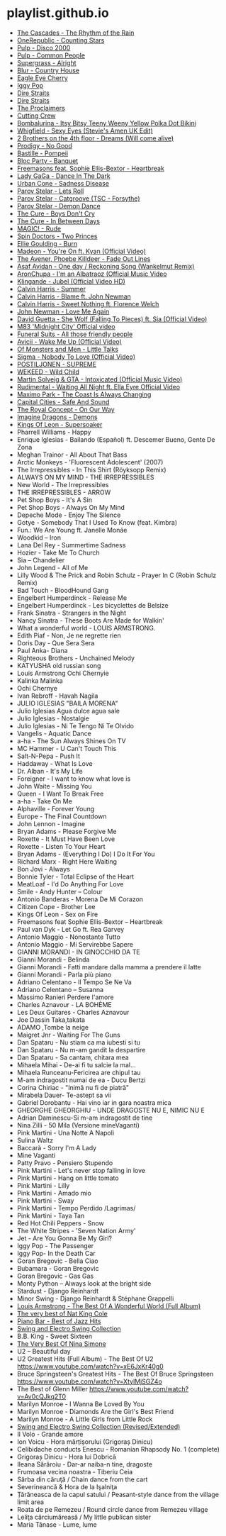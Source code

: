 ---
---

# playlist.github.io
- [The Cascades - The Rhythm of the Rain](https://www.youtube.com/watch?v=gmF_bG5IVnM)
- [OneRepublic - Counting Stars]()
- [Pulp - Disco 2000](https://www.youtube.com/watch?v=qJS3xnD7Mus)
- [Pulp - Common People](https://www.youtube.com/watch?v=yuTMWgOduFM)
- [Supergrass - Alright](https://www.youtube.com/watch?v=fwjXgskUN50)
- [Blur - Country House](https://www.youtube.com/watch?v=ci0fyRAw21Q)
- [Eagle Eye Cherry](https://www.youtube.com/watch?v=DL7-CKirWZE)
- [Iggy Pop](https://www.youtube.com/watch?v=hLhN__oEHaw)
- [Dire Straits](https://www.youtube.com/watch?v=h0ffIJ7ZO4U)
- [Dire Straits](https://www.youtube.com/watch?v=kd9TlGDZGkI)
- [The Proclaimers](https://www.youtube.com/watch?v=tM0sTNtWDiI)
- [Cutting Crew](https://www.youtube.com/watch?v=_wvHVGvyUzY)
- [Bombalurina - Itsy Bitsy Teeny Weeny Yellow Polka Dot Bikini](https://www.youtube.com/watch?v=YiVMmAk45oY)
- [Whigfield - Sexy Eyes (Stevie's Amen UK Edit)](https://www.youtube.com/watch?v=fphjh7m5flA)
- [2 Brothers on the 4th floor - Dreams (Will come alive)](https://www.youtube.com/watch?v=Lk3lQRmIkoM)
- [Prodigy - No Good](https://www.youtube.com/watch?v=6RI9wVgOO1s)
- [Bastille - Pompeii](https://www.youtube.com/watch?list=PLFLjA-BCYmWE2_6bBuBahJpoKxbE_l82f&feature=player_detailpage&v=F90Cw4l-8NY)
- [Bloc Party - Banquet](https://www.youtube.com/watch?v=vdkmhquF60o)
- [Freemasons feat. Sophie Ellis-Bextor - Heartbreak](https://www.youtube.com/watch?v=bWkP-mt_bOk)
- [Lady GaGa - Dance In The Dark](https://www.youtube.com/watch?v=-SBmJvwiDns)
- [Urban Cone - Sadness Disease](https://youtu.be/oilGb3yL1ds)
- [Parov Stelar - Lets Roll](https://youtu.be/nH0PoYx99Ws)
- [Parov Stelar - Catgroove (TSC - Forsythe)](https://youtu.be/twqM56f_cVo)
- [Parov Stelar - Demon Dance](https://www.youtube.com/watch?v=BP2jz7UCiig)
- [The Cure - Boys Don't Cry](https://youtu.be/9GkVhgIeGJQ)
- [The Cure - In Between Days](https://youtu.be/scif2vfg1ug)
- [MAGIC! - Rude](https://youtu.be/PIh2xe4jnpk)
- [Spin Doctors - Two Princes](https://youtu.be/wsdy_rct6uo)
- [Ellie Goulding - Burn](https://youtu.be/CGyEd0aKWZE)
- [Madeon - You're On ft. Kyan (Official Video)](https://youtu.be/CGCnoVrgf9c)
- [The Avener, Phoebe Killdeer - Fade Out Lines](https://youtu.be/hqwU7nv3hTM)
- [Asaf Avidan - One day / Reckoning Song (Wankelmut Remix)](https://youtu.be/KRAMNWzfjcg)
- [AronChupa - I'm an Albatraoz (Official Music Video](https://youtu.be/Bznxx12Ptl0)
- [Klingande - Jubel (Official Video HD)](https://youtu.be/b6vSf0cA9qY)
- [Calvin Harris - Summer](https://youtu.be/ebXbLfLACGM)
- [Calvin Harris - Blame ft. John Newman](https://youtu.be/6ACl8s_tBzE)
- [Calvin Harris - Sweet Nothing ft. Florence Welch](https://youtu.be/17ozSeGw-fY)
- [John Newman - Love Me Again](https://youtu.be/CfihYWRWRTQ)
- [David Guetta - She Wolf (Falling To Pieces) ft. Sia (Official Video)](https://youtu.be/PVzljDmoPVs)
- [M83 'Midnight City' Official video](https://youtu.be/dX3k_QDnzHE)
- [Funeral Suits - All those friendly people](https://youtu.be/5j4l_NdkYMQ)
- [Avicii - Wake Me Up (Official Video)](https://youtu.be/IcrbM1l_BoI)
- [Of Monsters and Men - Little Talks](https://youtu.be/ghb6eDopW8I)
- [Sigma - Nobody To Love (Official Video)](https://youtu.be/KD5fLb-WgBU)
- [POSTILJONEN - SUPREME](https://youtu.be/m25Nsa-fvms)
- [WEKEED - Wild Child](https://youtu.be/cNvjKkXFBvU)
- [Martin Solveig & GTA - Intoxicated (Official Music Video)](https://youtu.be/94Rq2TX0wj4)
- [Rudimental - Waiting All Night ft. Ella Eyre Official Video](https://youtu.be/M97vR2V4vTs)
- [Maximo Park - The Coast Is Always Changing](https://www.youtube.com/watch?v=5ZwlgP21JhE)
- [Capital Cities - Safe And Sound](https://www.youtube.com/watch?v=47dtFZ8CFo8&index=6&list=RD1-OfPY5Pyiw)
- [The Royal Concept - On Our Way](https://www.youtube.com/watch?v=nWyhUoxAbYI&index=3&list=RD1-OfPY5Pyiw)
- [Imagine Dragons - Demons](https://www.youtube.com/watch?v=mWRsgZuwf_8&index=18&list=RD1-OfPY5Pyiw)
- [Kings Of Leon - Supersoaker](https://www.youtube.com/watch?v=64a15jJqFDk&list=RD1-OfPY5Pyiw&index=19)
- Pharrell Williams - Happy
- Enrique Iglesias - Bailando (Español) ft. Descemer Bueno, Gente De Zona
- Meghan Trainor - All About That Bass 
- Arctic Monkeys - 'Fluorescent Adolescent' (2007) 
- The Irrepressibles - In This Shirt (Röyksopp Remix)
- ALWAYS ON MY MIND - THE IRREPRESSIBLES
- New World - The Irrepressibles
- THE IRREPRESSIBLES - ARROW 
- Pet Shop Boys - It's A Sin
- Pet Shop Boys - Always On My Mind 
- Depeche Mode - Enjoy The Silence
- Gotye - Somebody That I Used To Know (feat. Kimbra)
- Fun.: We Are Young ft. Janelle Monáe
- Woodkid – Iron
- Lana Del Rey - Summertime Sadness
- Hozier - Take Me To Church 
- Sia – Chandelier
- John Legend - All of Me 
- Lilly Wood & The Prick and Robin Schulz - Prayer In C (Robin Schulz Remix)
- Bad Touch - BloodHound Gang
- Engelbert Humperdinck - Release Me
- Engelbert Humperdinck - Les bicyclettes de Belsize 
- Frank Sinatra - Strangers in the Night
- Nancy Sinatra - These Boots Are Made for Walkin' 
- What a wonderful world - LOUIS ARMSTRONG. 
- Edith Piaf - Non, Je ne regrette rien 
- Doris Day - Que Sera Sera
- Paul Anka- Diana
- Righteous Brothers - Unchained Melody
- KATYUSHA old russian song 
- Louis Armstrong Ochi Chernyie
- Kalinka Malinka
- Ochi Chernye
- Ivan Rebroff - Havah Nagila
- JULIO IGLESIAS "BAILA MORENA" 
- Julio Iglesias Agua dulce agua sale 
- Julio Iglesias - Nostalgie 
- Julio Iglesias - Ni Te Tengo Ni Te Olvido 
- Vangelis - Aquatic Dance
- a-ha - The Sun Always Shines On TV 
- MC Hammer - U Can't Touch This 
- Salt-N-Pepa - Push It 
- Haddaway - What Is Love
- Dr. Alban - It's My Life
- Foreigner - I want to know what love is
- John Waite - Missing You
- Queen - I Want To Break Free
- a-ha - Take On Me
- Alphaville - Forever Young
- Europe - The Final Countdown
- John Lennon - Imagine 
- Bryan Adams - Please Forgive Me 
- Roxette - It Must Have Been Love 
- Roxette - Listen To Your Heart
- Bryan Adams - (Everything I Do) I Do It For You 
- Richard Marx - Right Here Waiting
- Bon Jovi - Always 
- Bonnie Tyler - Total Eclipse of the Heart 
- MeatLoaf - I'd Do Anything For Love
- Smile - Andy Hunter – Colour
- Antonio Banderas - Morena De Mi Corazon
- Citizen Cope - Brother Lee 
- Kings Of Leon - Sex on Fire 
- Freemasons feat Sophie Ellis-Bextor – Heartbreak
- Paul van Dyk - Let Go ft. Rea Garvey 
- Antonio Maggio - Nonostante Tutto 
- Antonio Maggio - Mi Servirebbe Sapere
- GIANNI MORANDI - IN GINOCCHIO DA TE
- Gianni Morandi - Belinda 
- Gianni Morandi - Fatti mandare dalla mamma a prendere il latte 
- Gianni Morandi - Parla più piano 
- Adriano Celentano - Il Tempo Se Ne Va 
- Adriano Celentano – Susanna
- Massimo Ranieri Perdere l'amore 
- Charles Aznavour - LA BOHÈME
- Les Deux Guitares - Charles Aznavour
- Joe Dassin Taka,takata
- ADAMO ,Tombe la neige 
- Maigret Jnr - Waiting For The Guns
- Dan Spataru - Nu stiam ca ma iubesti si tu 
- Dan Spataru - Nu m-am gandit la despartire 
- Dan Spataru - Sa cantam, chitara mea 
- Mihaela Mihai - De-ai fi tu salcie la mal... 
- Mihaela Runceanu-Fericirea are chipul tau 
- M-am indragostit numai de ea - Ducu Bertzi 
- Corina Chiriac - "Inimă nu fi de piatră"
- Mirabela Dauer- Te-astept sa vii 
- Gabriel Dorobantu - Hai vino iar in gara noastra mica 
- GHEORGHE GHEORGHIU - UNDE DRAGOSTE NU E, NIMIC NU E
- Adrian Daminescu-Si m-am indragostit de tine 
- Nina Zilli - 50 Mila (Versione mineVaganti)
- Pink Martini - Una Notte A Napoli 
- Sulina Waltz 
- Baccarà - Sorry I'm A Lady
- Mine Vaganti
- Patty Pravo - Pensiero Stupendo
- Pink Martini - Let's never stop falling in love 
- Pink Martini - Hang on little tomato 
- Pink Martini - Lilly 
- Pink Martini - Amado mio 
- Pink Martini - Sway 
- Pink Martini - Tempo Perdido /Lagrimas/ 
- Pink Martini - Taya Tan 
- Red Hot Chili Peppers - Snow 
- The White Stripes - 'Seven Nation Army' 
- Jet - Are You Gonna Be My Girl?
- Iggy Pop - The Passenger 
- Iggy Pop- In the Death Car
- Goran Bregovic - Bella Ciao
- Bubamara - Goran Bregovic
- Goran Bregovic - Gas Gas 
- Monty Python – Always look at the bright side
- Stardust - Django Reinhardt 
- Minor Swing - Django Reinhardt & Stéphane Grappelli
- [Louis Armstrong - The Best Of A Wonderful World (Full Album)]( https://www.youtube.com/watch?v=dNzYXoulqOU)
- [The very best of Nat King Cole]( https://www.youtube.com/watch?v=qBFB8kyE8XI)
- [Piano Bar - Best of Jazz Hits]( https://www.youtube.com/watch?v=pZsW6M1VA7k)
- [Swing and Electro Swing Collection]( https://www.youtube.com/watch?v=OwWT43Eb3IM)
- B.B. King - Sweet Sixteen
- [The Very Best Of Nina Simone](https://www.youtube.com/watch?v=GkjP-0SLzAo)
- U2 – Beautiful day
- U2 Greatest Hits (Full Album) - The Best Of U2 https://www.youtube.com/watch?v=xE6JxKr40g0
- Bruce Springsteen's Greatest Hits - The Best Of Bruce Springsteen https://www.youtube.com/watch?v=XtylMjSGZ4o
- The Best of Glenn Miller https://www.youtube.com/watch?v=Av0cQJkq2T0
- Marilyn Monroe - I Wanna Be Loved By You
- Marilyn Monroe - Diamonds Are the Girl's Best Friend
- Marilyn Monroe - A Little Girls from Little Rock
- [Swing and Electro Swing Collection (Revised/Extended)](https://www.youtube.com/watch?feature=player_detailpage&v=5nhp6ULk7mE#t=847)
- Il Volo - Grande amore
- Ion Voicu - Hora mărțișorului (Grigoraș Dinicu) 
- Celibidache conducts Enescu - Romanian Rhapsody No. 1 (complete) 
- Grigoraș Dinicu - Hora lui Dobrică
- Ileana Sărăroiu - Dar-ar naiba-n tine, dragoste
- Frumoasa vecina noastra - Tiberiu Ceia
- Sârba din căruţă / Chain dance from the cart 
- Severineancă & Hora de la Işalniţa 
- Țărăneasca de la capul satului / Peasant-style dance from the village limit area 
- Roata de pe Remezeu / Round circle dance from Remezeu village 
- Leliţa cârciumăreasă / My little publican sister 
- Maria Tănase - Lume, lume 
